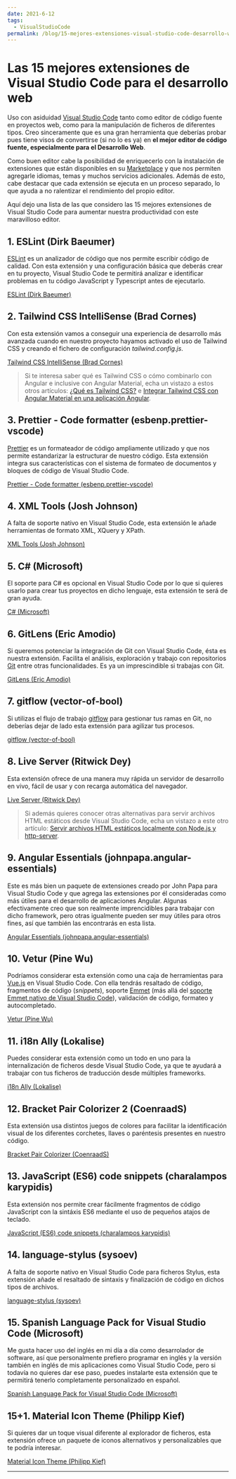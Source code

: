 ```yaml
---
date: 2021-6-12
tags:
  - VisualStudioCode
permalink: /blog/15-mejores-extensiones-visual-studio-code-desarrollo-web
---
```


# Las 15 mejores extensiones de Visual Studio Code para el desarrollo web

<social-share class="social-share--header" />

Uso con asiduidad [Visual Studio Code](https://code.visualstudio.com/) tanto como editor de código fuente en proyectos web, como para la manipulación de ficheros de diferentes tipos. Creo sinceramente que es una gran herramienta que deberías probar pues tiene visos de convertirse (si no lo es ya) en **el mejor editor de código fuente, especialmente para el Desarrollo Web**.

Como buen editor cabe la posibilidad de enriquecerlo con la instalación de extensiones que están disponibles en su [Marketplace](https://marketplace.visualstudio.com/VSCode) y que nos permiten agregarle idiomas, temas y muchos servicios adicionales. Además de esto, cabe destacar que cada extensión se ejecuta en un proceso separado, lo que ayuda a no ralentizar el rendimiento del propio editor.

Aquí dejo una lista de las que considero las 15 mejores extensiones de Visual Studio Code para aumentar nuestra productividad con este maravilloso editor.

## 1. ESLint (Dirk Baeumer)

[ESLint](https://eslint.org/) es un analizador de código que nos permite escribir código de calidad. Con esta extensión y una configuración básica que deberás crear en tu proyecto, Visual Studio Code te permitirá analizar e identificar problemas en tu código JavaScript y Typescript antes de ejecutarlo.

[ESLint (Dirk Baeumer)](https://marketplace.visualstudio.com/items?itemName=dbaeumer.vscode-eslint)

## 2. Tailwind CSS IntelliSense (Brad Cornes)

Con esta extensión vamos a conseguir una experiencia de desarrollo más avanzada cuando en nuestro proyecto hayamos activado el uso de Tailwind CSS y creando el fichero de configuración _tailwind.config.js_.

[Tailwind CSS IntelliSense (Brad Cornes)](https://marketplace.visualstudio.com/items?itemName=bradlc.vscode-tailwindcss)

> Si te interesa saber qué es Tailwind CSS o cómo combinarlo con Angular e inclusive con Angular Material, echa un vistazo a estos otros artículos: [¿Qué es Tailwind CSS?](/blog/tailwind-css/) e [Integrar Tailwind CSS con Angular Material en una aplicación Angular](/blog/integrar-tailwind-css-angular-material/).

## 3. Prettier - Code formatter (esbenp.prettier-vscode)

[Prettier](https://prettier.io/) es un formateador de código ampliamente utilizado y que nos permite estandarizar la estructurar de nuestro código. Esta extensión integra sus características con el sistema de formateo de documentos y bloques de código de Visual Studio Code.

[Prettier - Code formatter (esbenp.prettier-vscode)](https://marketplace.visualstudio.com/items?itemName=esbenp.prettier-vscode)

## 4. XML Tools (Josh Johnson)

A falta de soporte nativo en Visual Studio Code, esta extensión le añade herramientas de formato XML, XQuery y XPath.

[XML Tools (Josh Johnson)](https://marketplace.visualstudio.com/items?itemName=DotJoshJohnson.xml)

## 5. C# (Microsoft)

El soporte para C# es opcional en Visual Studio Code por lo que si quieres usarlo para crear tus proyectos en dicho lenguaje, esta extensión te será de gran ayuda.

[C# (Microsoft)](https://marketplace.visualstudio.com/items?itemName=ms-dotnettools.csharp)

## 6. GitLens (Eric Amodio)

Si queremos potenciar la integración de Git con Visual Studio Code, ésta es nuestra extensión. Facilita el análisis, exploración y trabajo con repositorios [Git](https://git-scm.com/) entre otras funcionalidades. Es ya un imprescindible si trabajas con Git.

[GitLens (Eric Amodio)](https://marketplace.visualstudio.com/items?itemName=eamodio.gitlens)

## 7. gitflow (vector-of-bool)

Si utilizas el flujo de trabajo [gitflow](https://nvie.com/posts/a-successful-git-branching-model/) para gestionar tus ramas en Git, no deberías dejar de lado esta extensión para agilizar tus procesos.

[gitflow (vector-of-bool)](https://marketplace.visualstudio.com/items?itemName=vector-of-bool.gitflow)

## 8. Live Server (Ritwick Dey)

Esta extensión ofrece de una manera muy rápida un servidor de desarrollo en vivo, fácil de usar y con recarga automática del navegador.

[Live Server (Ritwick Dey)](https://marketplace.visualstudio.com/items?itemName=ritwickdey.LiveServer)

> Si además quieres conocer otras alternativas para servir archivos HTML estáticos desde Visual Studio Code, echa un vistazo a este otro artículo: [Servir archivos HTML estáticos localmente con Node.js y http-server](/blog/servir-archivos-html-estaticos-localmente-nodejs-http-server/).

## 9. Angular Essentials (johnpapa.angular-essentials)

Este es más bien un paquete de extensiones creado por John Papa para Visual Studio Code y que agrega las extensiones por él consideradas como más útiles para el desarrollo de aplicaciones Angular. Algunas efectivamente creo que son realmente imprencidibles para trabajar con dicho framework, pero otras igualmente pueden ser muy útiles para otros fines, así que también las encontrarás en esta lista.

[Angular Essentials (johnpapa.angular-essentials)](https://marketplace.visualstudio.com/items?itemName=johnpapa.angular-essentials)

## 10. Vetur (Pine Wu)

Podríamos considerar esta extensión como una caja de herramientas para [Vue.js](https://vuejs.org/) en Visual Studio Code. Con ella tendrás resaltado de código, fragmentos de código (_snippets_), soporte [Emmet](https://github.com/emmetio/emmet) (más allá del [soporte Emmet nativo de Visual Studio Code](https://code.visualstudio.com/docs/editor/emmet)), validación de código, formateo y autocompletado.

[Vetur (Pine Wu)](https://marketplace.visualstudio.com/items?itemName=octref.vetur)

## 11. i18n Ally (Lokalise)

Puedes considerar esta extensión como un todo en uno para la internalización de ficheros desde Visual Studio Code, ya que te ayudará a trabajar con tus ficheros de traducción desde múltiples frameworks.

[i18n Ally (Lokalise)](https://marketplace.visualstudio.com/items?itemName=Lokalise.i18n-ally)

## 12. Bracket Pair Colorizer 2 (CoenraadS)

Esta extensión usa distintos juegos de colores para facilitar la identificación visual de los diferentes corchetes, llaves o paréntesis presentes en nuestro código.

[Bracket Pair Colorizer (CoenraadS)](https://marketplace.visualstudio.com/items?itemName=CoenraadS.bracket-pair-colorizer-2)

## 13. JavaScript (ES6) code snippets (charalampos karypidis)

Esta extensión nos permite crear fácilmente fragmentos de código JavaScript con la sintáxis ES6 mediante el uso de pequeños atajos de teclado.

[JavaScript (ES6) code snippets (charalampos karypidis)](https://marketplace.visualstudio.com/items?itemName=xabikos.JavaScriptSnippets)

## 14. language-stylus (sysoev)

A falta de soporte nativo en Visual Studio Code para ficheros Stylus, esta extensión añade el resaltado de sintaxis y finalización de código en dichos tipos de archivos.

[language-stylus (sysoev)](https://marketplace.visualstudio.com/items?itemName=sysoev.language-stylus)

## 15. Spanish Language Pack for Visual Studio Code (Microsoft)

Me gusta hacer uso del inglés en mi día a día como desarrolador de software, así que personalmente prefiero programar en inglés y la versión también en inglés de mis aplicaciones como Visual Studio Code, pero si todavía no quieres dar ese paso, puedes instalarte esta extensión que te permitirá tenerlo completamente personalizado en español.

[Spanish Language Pack for Visual Studio Code (Microsoft)](https://marketplace.visualstudio.com/items?itemName=MS-CEINTL.vscode-language-pack-es)

## 15+1. Material Icon Theme (Philipp Kief)

Si quieres dar un toque visual diferente al explorador de ficheros, esta extensión ofrece un paquete de iconos alternativos y personalizables que te podría interesar.

[Material Icon Theme (Philipp Kief)](https://marketplace.visualstudio.com/items?itemName=PKief.material-icon-theme)

---
<social-share class="social-share--footer" />
